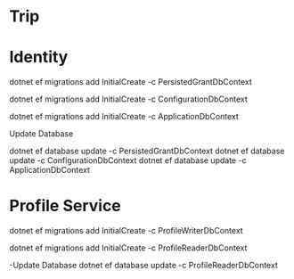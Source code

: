 # Trip

# Identity
dotnet ef migrations add InitialCreate -c PersistedGrantDbContext

dotnet ef migrations add InitialCreate -c ConfigurationDbContext

dotnet ef migrations add InitialCreate -c ApplicationDbContext

Update Database

dotnet ef database update -c  PersistedGrantDbContext
dotnet ef database update -c  ConfigurationDbContext
dotnet ef database update -c  ApplicationDbContext

# Profile Service
dotnet ef migrations add InitialCreate -c ProfileWriterDbContext

dotnet ef migrations add InitialCreate -c ProfileReaderDbContext

-Update Database
dotnet ef database update -c ProfileReaderDbContext
